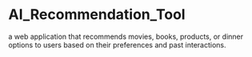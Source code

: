 # AI_Recommendation_Tool
a web application that recommends movies, books, products, or dinner options to users based on their preferences and past interactions.
